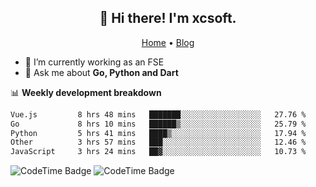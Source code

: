 <h2 align="center">👋 Hi there! I'm xcsoft.</h2>
<p align="center">
  <a href="https://xsot.cn">Home</a> •
  <a href="https://blog.xsot.cn">Blog</a>
</p>

- 🔭 I’m currently working as an FSE
- 💬 Ask me about **Go, Python and Dart**

📊 **Weekly development breakdown**
<!--START_SECTION:waka-->

```txt
Vue.js         8 hrs 48 mins   ███████░░░░░░░░░░░░░░░░░░   27.76 %
Go             8 hrs 10 mins   ██████▒░░░░░░░░░░░░░░░░░░   25.79 %
Python         5 hrs 41 mins   ████▒░░░░░░░░░░░░░░░░░░░░   17.94 %
Other          3 hrs 57 mins   ███░░░░░░░░░░░░░░░░░░░░░░   12.46 %
JavaScript     3 hrs 24 mins   ██▓░░░░░░░░░░░░░░░░░░░░░░   10.73 %
```

<!--END_SECTION:waka-->

![CodeTime Badge](https://komarev.com/ghpvc/?username=soxft&color=grey&style=for-the-badge) 
![CodeTime Badge](https://img.shields.io/endpoint?style=for-the-badge&color=222&url=https%3A%2F%2Fapi.codetime.dev%2Fshield%3Fid%3D24373%26project%3D%26in=604800000)

